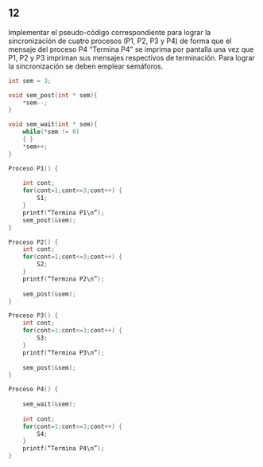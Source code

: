 ## 12

Implementar el pseudo-código correspondiente para lograr la sincronización de cuatro procesos (P1, P2, P3 y P4) de forma que el mensaje del proceso P4 “Termina P4” se imprima por pantalla una vez que P1, P2 y P3 impriman sus mensajes respectivos de terminación. Para lograr la sincronización se deben emplear semáforos.

```c
int sem = 3;

void sem_post(int * sem){
    *sem--;
}

void sem_wait(int * sem){
    while(*sem != 0)
    { }
    *sem++;
}

Proceso P1() {
    
	int cont;
	for(cont=1;cont<=3;cont++) {
		S1;
	}
	printf(“Termina P1\n”);
    sem_post(&sem);
}

Proceso P2() {
	int cont;
	for(cont=1;cont<=3;cont++) {
		S2;
	}
	printf(“Termina P2\n”);
    
    sem_post(&sem);
}

Proceso P3() {
	int cont;
	for(cont=1;cont<=3;cont++) {
		S3;
	}
	printf(“Termina P3\n”);
    
    sem_post(&sem);
}

Proceso P4() {
    
    sem_wait(&sem);
    
	int cont;
	for(cont=1;cont<=3;cont++) {
		S4;
	}
	printf(“Termina P4\n”);
}
```

